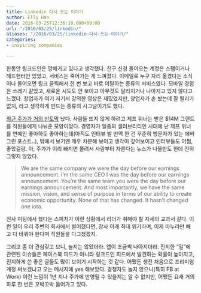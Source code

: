 ```yaml
---
title: Linkedin 다시 쓰는 이야기
author: Elly Han
date: 2016-03-25T12:36:10.000+00:00
url: "/2016/03/25/linkedin/"
aliases: "/2016/03/25/linkedin-다시-쓰는-이야기/"
categories:
- inspiring companies

---
```

한동안 링크드인은 망해가고 있다고 생각했다. 친구 신청 들어오는 계정은 스팸이거나 헤드헌터만 있었고, 서비스는 죽어가는 게 느껴졌다. 이메일로 누구 자리 옮겼다는 소식이나 들어오면 링크 클릭해서 한 번 보고 바로 이탈하는 종류의 서비스였다. 모바일 경험은 쓰레기 같았고, 새로운 시도도 안 보이고 아무것도 달라지거나 나아지고 있지 않다고 느꼈다. 창업자가 여기 저기서 강의한 영상은 재밌었지만, 창업자가 손 놨는데 잘 될리가 없지, 라고 생각하게 만드는 종류의 시그널이기도 했다.

[최근 주가가 거의 반토막][1]&nbsp;났다. 사람들 뜨지 않게 하려고 제프 위너는 받은 $14M 그랜트를 직원들에게 나눠준 모양이었다. 경영자가 일종의 셀러브리티인 시대에 난 제프 위너를 연예인 좋아하듯 좋아하는데(아직도 인터뷰 발 번역 한 건 꾸준히 방문자가 있는 에버그린 포스트..), 밖에서 보기엔 매우 차분해 보이고 생각이 깊어보이고 인터뷰들도 어쩜, 좋았걸랑. 아, 주가가 이리 빠지면 쫄려서 사람부터 자른다는 뉴스가 나올만도 한데 전혀 그렇지 않았다.

<div class="jetpack-video-wrapper">
</div>

> We are the same company we were the day before our earnings announcement. I&#8217;m the same CEO I was the day before our earnings announcement. You&#8217;re the same team you were the day before our earnings announcement.&nbsp;And most importantly, we have the same mission, vision, and sense of purpose in terms of our ability to create economic opportunity. None of that has changed. It hasn&#8217;t changed one iota.

전사 미팅에서 했다는 스피치가 이런 상황에서 리더가 취해야 할 자세의 교과서 같다. 이런 일이 우리 주변의 회사에서 벌어졌다면, 창사 이래 최대 위기라며, 이제 마누라만 빼고 다 바꿔야 한다며 직원들을 다그쳤겠지.

그리고 좀 더 관심갖고 보니, 놀지는 않았더라. 앱이 조금씩 나아지더라. 진지한 &#8220;일&#8221;에 관련된 이슈들은 페이스북 피드가 아니라 링크드인 피드에서 발견하는 확률이 높아지고, 진지하게 쓴 좋은 글들도 많이 보이기 시작하는 것 같다. 어쨌든 생전 처음으로 프리미엄 계정 써보겠냐고 오는 메시지에 yes 해보았다. 경쟁자도 놀지 않으니(특히 FB at Work) 이런 느낌이 1년 지나 주가에 반영될 수 있을지는 알 수 없지만, 어쨌든 요새 거의 하루 한 번은 꼬박꼬박 들어가고 있다.

&nbsp;

 [1]: http://techneedle.com/archives/25120